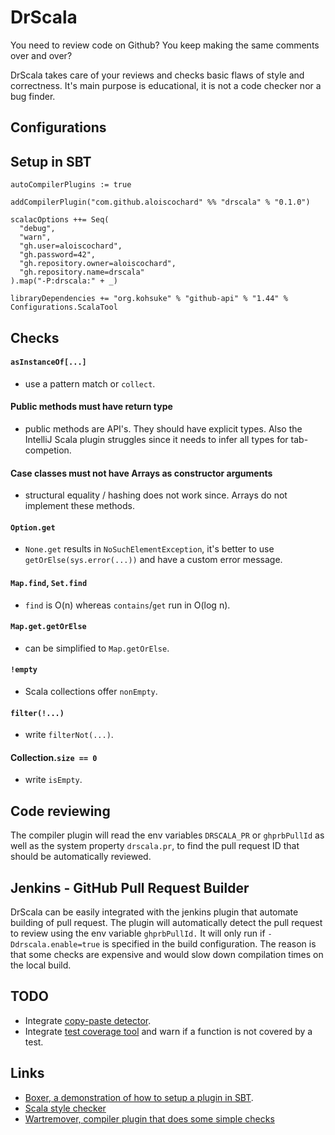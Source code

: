 # DrScala

You need to review code on Github? You keep making the same comments over and over?

DrScala takes care of your reviews and checks basic flaws of style and correctness.
It's main purpose is educational, it is not a code checker nor a bug finder.

## Configurations

## Setup in SBT

    autoCompilerPlugins := true

    addCompilerPlugin("com.github.aloiscochard" %% "drscala" % "0.1.0")

    scalacOptions ++= Seq(
      "debug",
      "warn",
      "gh.user=aloiscochard",
      "gh.password=42",
      "gh.repository.owner=aloiscochard",
      "gh.repository.name=drscala"
    ).map("-P:drscala:" + _)

    libraryDependencies += "org.kohsuke" % "github-api" % "1.44" % Configurations.ScalaTool

## Checks

#### `asInstanceOf[...]`

* use a pattern match or `collect`.

#### Public methods must have return type

* public methods are API's. They should have explicit types. Also the IntelliJ Scala plugin struggles since
it needs to infer all types for tab-competion.

#### Case classes must not have Arrays as constructor arguments

* structural equality / hashing does not work since. Arrays do not implement these methods.

#### `Option.get`

* `None.get` results in `NoSuchElementException`, it's better to use `getOrElse(sys.error(...))` and have a custom error message.

#### `Map.find`, `Set.find`

* `find` is O(n) whereas `contains`/`get` run in O(log n).

#### `Map.get.getOrElse`

* can be simplified to `Map.getOrElse`.

#### `!empty`

* Scala collections offer `nonEmpty`.

#### `filter(!...)`

* write `filterNot(...)`.


#### Collection.`size == 0`

* write `isEmpty`.


## Code reviewing

The compiler plugin will read the env variables `DRSCALA_PR` or `ghprbPullId` as well as the system property `drscala.pr`,
to find the pull request ID that should be automatically reviewed.

## Jenkins - GitHub Pull Request Builder

DrScala can be easily integrated with the jenkins plugin that automate building of pull request.
The plugin will automatically detect the pull request to review using the env variable `ghprbPullId.`
It will only run if `-Ddrscala.enable=true` is specified
in the build configuration. The reason is that some checks are expensive and would slow down compilation times on the
local build.

## TODO

* Integrate [copy-paste detector](http://pmd.sourceforge.net/cpd.html).
* Integrate [test coverage tool](http://www.eclemma.org/jacoco/) and warn if a function is not covered by a test.

## Links

* [Boxer, a demonstration of how to setup a plugin in SBT](http://github.com/retronym/boxer).
* [Scala style checker](http://github.com/scalastyle/scalastyle)
* [Wartremover, compiler plugin that does some simple checks](https://github.com/puffnfresh/wartremover)